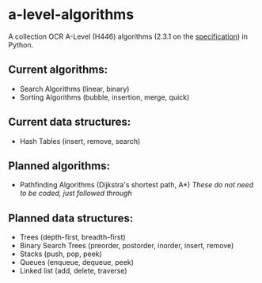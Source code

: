 # a-level-algorithms

A collection OCR A-Level (H446) algorithms (2.3.1 on the [specification](https://www.ocr.org.uk/Images/170844-specification-accredited-a-level-gce-computer-science-h446.pdf)) in Python. 

## Current algorithms:
- Search Algorithms (linear, binary)
- Sorting Algorithms (bubble, insertion, merge, quick)

## Current data structures:
- Hash Tables (insert, remove, search)

## Planned algorithms:
- Pathfinding Algorithms (Dijkstra's shortest path, A\*) *These do not need to be coded, just followed through*

## Planned data structures:
- Trees (depth-first, breadth-first)
- Binary Search Trees (preorder, postorder, inorder, insert, remove)
- Stacks (push, pop, peek)
- Queues (enqueue, dequeue, peek)
- Linked list (add, delete, traverse)
